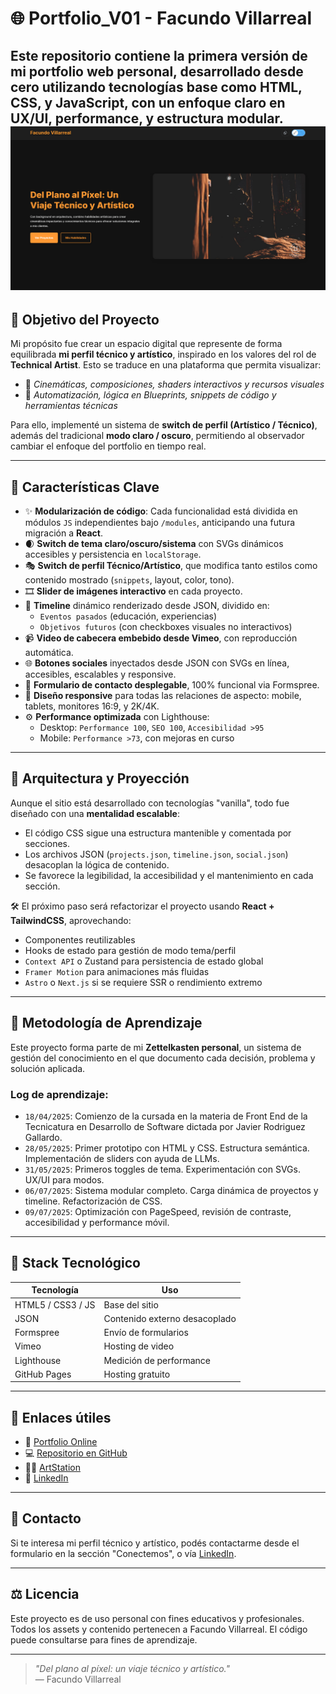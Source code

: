# 🌐 Portfolio_V01 - Facundo Villarreal

Este repositorio contiene la primera versión de mi portfolio web personal, desarrollado desde cero utilizando tecnologías base como **HTML**, **CSS**, y **JavaScript**, con un enfoque claro en **UX/UI**, **performance**, y **estructura modular**.
![Vista Previa del Portfolio](assets/img/screenshot-portfolio.jpg)
---

## 🎯 Objetivo del Proyecto

Mi propósito fue crear un espacio digital que represente de forma equilibrada **mi perfil técnico y artístico**, inspirado en los valores del rol de **Technical Artist**. Esto se traduce en una plataforma que permita visualizar:

- 🎨 *Cinemáticas, composiciones, shaders interactivos y recursos visuales*
- 🧠 *Automatización, lógica en Blueprints, snippets de código y herramientas técnicas*

Para ello, implementé un sistema de **switch de perfil (Artístico / Técnico)**, además del tradicional **modo claro / oscuro**, permitiendo al observador cambiar el enfoque del portfolio en tiempo real.

---

## 🚀 Características Clave

- ✨ **Modularización de código**: Cada funcionalidad está dividida en módulos `JS` independientes bajo `/modules`, anticipando una futura migración a **React**.
- 🌒 **Switch de tema claro/oscuro/sistema** con SVGs dinámicos accesibles y persistencia en `localStorage`.
- 🎭 **Switch de perfil Técnico/Artístico**, que modifica tanto estilos como contenido mostrado (`snippets`, layout, color, tono).
- 🎞️ **Slider de imágenes interactivo** en cada proyecto.
- 🧠 **Timeline** dinámico renderizado desde JSON, dividido en:
  - `Eventos pasados` (educación, experiencias)
  - `Objetivos futuros` (con checkboxes visuales no interactivos)
- 📹 **Video de cabecera embebido desde Vimeo**, con reproducción automática.
- 🌐 **Botones sociales** inyectados desde JSON con SVGs en línea, accesibles, escalables y responsive.
- 💬 **Formulario de contacto desplegable**, 100% funcional via Formspree.
- 📱 **Diseño responsive** para todas las relaciones de aspecto: mobile, tablets, monitores 16:9, y 2K/4K.
- ⚙️ **Performance optimizada** con Lighthouse:  
  - Desktop: `Performance 100`, `SEO 100`, `Accesibilidad >95`
  - Mobile: `Performance >73`, con mejoras en curso

---

## 🧩 Arquitectura y Proyección

Aunque el sitio está desarrollado con tecnologías "vanilla", todo fue diseñado con una **mentalidad escalable**:

- El código CSS sigue una estructura mantenible y comentada por secciones.
- Los archivos JSON (`projects.json`, `timeline.json`, `social.json`) desacoplan la lógica de contenido.
- Se favorece la legibilidad, la accesibilidad y el mantenimiento en cada sección.

🛠️ El próximo paso será refactorizar el proyecto usando **React + TailwindCSS**, aprovechando:

- Componentes reutilizables
- Hooks de estado para gestión de modo tema/perfil
- `Context API` o Zustand para persistencia de estado global
- `Framer Motion` para animaciones más fluidas
- `Astro` o `Next.js` si se requiere SSR o rendimiento extremo

---

## 🧠 Metodología de Aprendizaje

Este proyecto forma parte de mi **Zettelkasten personal**, un sistema de gestión del conocimiento en el que documento cada decisión, problema y solución aplicada.

### Log de aprendizaje:

- `18/04/2025`: Comienzo de la cursada en la materia de Front End de la Tecnicatura en Desarrollo de Software dictada por Javier Rodriguez Gallardo.
- `28/05/2025`: Primer prototipo con HTML y CSS. Estructura semántica. Implementación de sliders con ayuda de LLMs.
- `31/05/2025`: Primeros toggles de tema. Experimentación con SVGs. UX/UI para modos.
- `06/07/2025`: Sistema modular completo. Carga dinámica de proyectos y timeline. Refactorización de CSS.
- `09/07/2025`: Optimización con PageSpeed, revisión de contraste, accesibilidad y performance móvil.

---

## 🧪 Stack Tecnológico

| Tecnología | Uso |
|------------|-----|
| HTML5 / CSS3 / JS | Base del sitio |
| JSON | Contenido externo desacoplado |
| Formspree | Envío de formularios |
| Vimeo | Hosting de video |
| Lighthouse | Medición de performance |
| GitHub Pages | Hosting gratuito |

---

## 📎 Enlaces útiles

- 🔗 [Portfolio Online](https://facu041294.github.io/PortfolioTechArt/)
- 💻 [Repositorio en GitHub](https://github.com/facu041294/PortfolioTechArt)
- 🧑‍🎨 [ArtStation](https://www.artstation.com/facu041294)
- 👔 [LinkedIn](https://www.linkedin.com/in/facundovillarreal)

---

## 📩 Contacto

Si te interesa mi perfil técnico y artístico, podés contactarme desde el formulario en la sección "Conectemos", o vía [LinkedIn](https://www.linkedin.com/in/facundovillarreal).

---

## ⚖️ Licencia

Este proyecto es de uso personal con fines educativos y profesionales. Todos los assets y contenido pertenecen a Facundo Villarreal. El código puede consultarse para fines de aprendizaje.

---

> _"Del plano al píxel: un viaje técnico y artístico."_  
> — Facundo Villarreal
